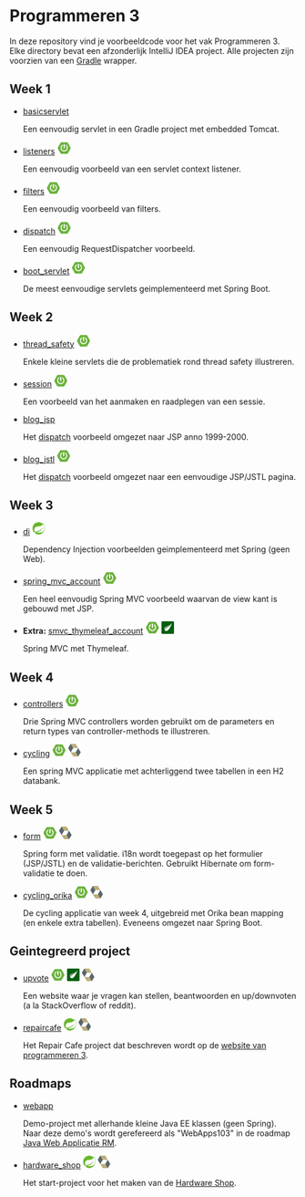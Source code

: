 # Programmeren 3

In deze repository vind je voorbeeldcode voor het vak Programmeren 3. Elke directory bevat een afzonderlijk IntelliJ IDEA project. Alle projecten zijn voorzien van een [Gradle](https://gradle.org/) wrapper.

## Week 1

- [basicservlet](basicservlet)

  Een eenvoudig servlet in een Gradle project met embedded Tomcat.

- [listeners](listeners) ![Spring Boot][spring_boot]

  Een eenvoudig voorbeeld van een servlet context listener.

- [filters](filters) ![Spring Boot][spring_boot]

  Een eenvoudig voorbeeld van filters.

- [dispatch](dispatch) ![Spring Boot][spring_boot]

  Een eenvoudig RequestDispatcher voorbeeld.

- [boot_servlet](boot_servlet) ![Spring Boot][spring_boot]

  De meest eenvoudige servlets geimplementeerd met Spring Boot.

## Week 2

- [thread_safety](thread_safety) ![Spring Boot][spring_boot]

  Enkele kleine servlets die de problematiek rond thread safety illustreren.

- [session](session) ![Spring Boot][spring_boot]

  Een voorbeeld van het aanmaken en raadplegen van een sessie.

- [blog_jsp](blog_jsp)

  Het [dispatch](dispatch) voorbeeld omgezet naar JSP anno 1999-2000.

- [blog_jstl](blog_jstl) ![Spring Boot][spring_boot]

  Het [dispatch](dispatch) voorbeeld omgezet naar een eenvoudige JSP/JSTL pagina.

## Week 3

- [di](di) ![Spring][spring]

  Dependency Injection voorbeelden geimplementeerd met Spring (geen Web).

- [spring_mvc_account](spring_mvc_account) ![Spring Boot][spring_boot]

  Een heel eenvoudig Spring MVC voorbeeld waarvan de view kant is gebouwd met JSP.

- **Extra:** [smvc_thymeleaf_account](smvc_thymeleaf_account) ![Spring Boot][spring_boot] ![Thymeleaf][thymeleaf]

  Spring MVC met Thymeleaf.

## Week 4

- [controllers](controllers) ![Spring Boot][spring_boot]

  Drie Spring MVC controllers worden gebruikt om de parameters en return types van controller-methods te illustreren.

- [cycling](cycling) ![Spring Boot][spring_boot] ![Hibernate][hibernate]

  Een spring MVC applicatie met achterliggend twee tabellen in een H2 databank.

## Week 5

- [form](form) ![Spring Boot][spring_boot] ![Hibernate][hibernate]

  Spring form met validatie. i18n wordt toegepast op het formulier (JSP/JSTL) en de validatie-berichten. Gebruikt Hibernate om form-validatie te doen.

- [cycling_orika](cycling_orika) ![Spring Boot][spring_boot] ![Hibernate][hibernate]

  De cycling applicatie van week 4, uitgebreid met Orika bean mapping (en enkele extra tabellen). Eveneens omgezet naar Spring Boot.

## Geintegreerd project

- [upvote](upvote) ![Spring Boot][spring_boot] ![Thymeleaf][thymeleaf] ![Hibernate][hibernate]

  Een website waar je vragen kan stellen, beantwoorden en up/downvoten (a la StackOverflow of reddit).

- [repaircafe](repaircafe) ![Spring][spring] ![Hibernate][hibernate]

  Het Repair Cafe project dat beschreven wordt op de [website van programmeren 3](https://programmeren3-repaircafe.rhcloud.com/).

## Roadmaps

- [webapp](webapp)

  Demo-project met allerhande kleine Java EE klassen (geen Spring). Naar deze demo's wordt gerefereerd als "WebApps103" in de roadmap [Java Web Applicatie RM](https://programmeren3-repaircafe.rhcloud.com/road-maps/jwa-rm/).

- [hardware_shop](hardware_shop) ![Spring][spring] ![Hibernate][hibernate]

  Het start-project voor het maken van de [Hardware Shop](https://programmeren3-repaircafe.rhcloud.com/road-maps/hardware-shop-roadmap-1/).

[spring]: images/spring-logo_22_22.png
[spring_boot]: images/spring-boot-logo_24_22.png
[thymeleaf]: images/thymeleaf-logo_22_22.png
[hibernate]: images/hibernate-logo_22_22.png
